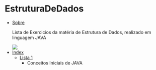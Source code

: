 # EstruturaDeDados
<!--ts-->
   * [Sobre](#Sobre)
    <p>Lista de Exercicios da matéria de Estrutura de Dados, realizado em linguagem JAVA</p>
    <img src="https://img.shields.io/static/v1?label=JAVA&message=v11.0.14.1&color=FF8C00&style=for-the-badge&logo=ghost"/>
  * [Index](#index)
     * [Lista 1](https://github.com/beatrizdaddea/EstruturaDeDados)
           <ul> <li> Conceitos Iniciais de JAVA </li> </ul>
<!--te-->
